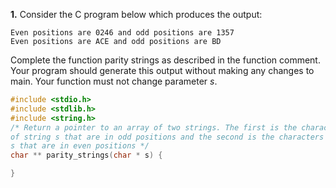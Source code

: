 **1.** Consider the C program below which produces the output:
```
Even positions are 0246 and odd positions are 1357
Even positions are ACE and odd positions are BD
```
Complete the function parity strings as described in the function comment. Your program should generate this output without making any changes to main. Your function must not change parameter *s*.

```c
#include <stdio.h>
#include <stdlib.h>
#include <string.h>
/* Return a pointer to an array of two strings. The first is the characters
of string s that are in odd positions and the second is the characters from
s that are in even positions */
char ** parity_strings(char * s) {

}
```